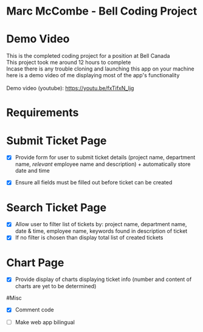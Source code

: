 # Marc McCombe - Bell Coding Project
# Demo Video
This is the completed coding project for a position at Bell Canada <br />
This project took me around 12 hours to complete <br/>
Incase there is any trouble cloning and launching this app on your machine here is a demo video of me displaying most of the app's functionality <br/> <br/>
Demo video (youtube): https://youtu.be/fxTifxN_Ijg
<br/>
# Requirements

# Submit Ticket Page
- [x] Provide form for user to submit ticket details (project name, department name, *relevant* employee name and description) + automatically store date and time
- [x] Ensure all fields must be filled out before ticket can be created


# Search Ticket Page
- [x] Allow user to filter list of tickets by: project name, department name, date & time, employee name, keywords found in description of ticket
- [x] If no filter is chosen than display total list of created tickets

# Chart Page
- [x] Provide display of charts displaying ticket info (number and content of charts are yet to be determined)

#Misc
- [x] Comment code
- [ ] Make web app bilingual


